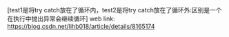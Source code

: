 [test1是将try catch放在了循环内，test2是将try catch放在了循环外:区别是一个在执行中抛出异常会继续循环]
web link: https://blog.csdn.net/lihb018/article/details/8165174





